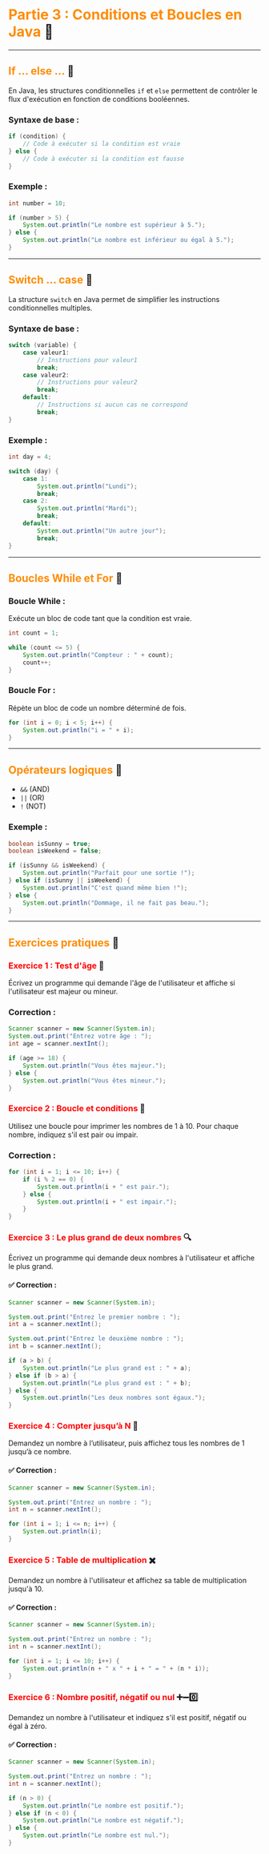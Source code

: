# <span style="color:darkorange;">Partie 3 : Conditions et Boucles en Java</span> 🔄

---

## <span style="color:darkorange;">If … else ...</span> 🤔

En Java, les structures conditionnelles `if` et `else` permettent de contrôler le flux d'exécution en fonction de conditions booléennes.

### Syntaxe de base :

```java
if (condition) {
    // Code à exécuter si la condition est vraie
} else {
    // Code à exécuter si la condition est fausse
}
```

### Exemple :

```java
int number = 10;

if (number > 5) {
    System.out.println("Le nombre est supérieur à 5.");
} else {
    System.out.println("Le nombre est inférieur ou égal à 5.");
}
```

---

## <span style="color:darkorange;">Switch … case</span> 📘

La structure `switch` en Java permet de simplifier les instructions conditionnelles multiples.

### Syntaxe de base :

```java
switch (variable) {
    case valeur1:
        // Instructions pour valeur1
        break;
    case valeur2:
        // Instructions pour valeur2
        break;
    default:
        // Instructions si aucun cas ne correspond
        break;
}
```

### Exemple :

```java
int day = 4;

switch (day) {
    case 1:
        System.out.println("Lundi");
        break;
    case 2:
        System.out.println("Mardi");
        break;
    default:
        System.out.println("Un autre jour");
        break;
}
```

---

## <span style="color:darkorange;">Boucles While et For</span> 🔄

### Boucle While :

Exécute un bloc de code tant que la condition est vraie.

```java
int count = 1;

while (count <= 5) {
    System.out.println("Compteur : " + count);
    count++;
}
```

### Boucle For :

Répète un bloc de code un nombre déterminé de fois.

```java
for (int i = 0; i < 5; i++) {
    System.out.println("i = " + i);
}
```

---

## <span style="color:darkorange;">Opérateurs logiques</span> 🤯

- `&&` (AND)
- `||` (OR)
- `!` (NOT)

### Exemple :

```java
boolean isSunny = true;
boolean isWeekend = false;

if (isSunny && isWeekend) {
    System.out.println("Parfait pour une sortie !");
} else if (isSunny || isWeekend) {
    System.out.println("C'est quand même bien !");
} else {
    System.out.println("Dommage, il ne fait pas beau.");
}
```

---

## <span style="color:darkorange;">Exercices pratiques</span> 🧩

### <span style="color:red;">Exercice 1 : Test d'âge</span> 🧩

Écrivez un programme qui demande l'âge de l'utilisateur et affiche si l'utilisateur est majeur ou mineur.

### Correction :

```java
Scanner scanner = new Scanner(System.in);
System.out.print("Entrez votre âge : ");
int age = scanner.nextInt();

if (age >= 18) {
    System.out.println("Vous êtes majeur.");
} else {
    System.out.println("Vous êtes mineur.");
}
```

### <span style="color:red;">Exercice 2 : Boucle et conditions</span> 🧩

Utilisez une boucle pour imprimer les nombres de 1 à 10. Pour chaque nombre, indiquez s'il est pair ou impair.

### Correction :

```java
for (int i = 1; i <= 10; i++) {
    if (i % 2 == 0) {
        System.out.println(i + " est pair.");
    } else {
        System.out.println(i + " est impair.");
    }
}
```

### <span style="color:red;">Exercice 3 : Le plus grand de deux nombres</span> 🔍

Écrivez un programme qui demande deux nombres à l'utilisateur et affiche le plus grand.

#### ✅ Correction :

```java
Scanner scanner = new Scanner(System.in);

System.out.print("Entrez le premier nombre : ");
int a = scanner.nextInt();

System.out.print("Entrez le deuxième nombre : ");
int b = scanner.nextInt();

if (a > b) {
    System.out.println("Le plus grand est : " + a);
} else if (b > a) {
    System.out.println("Le plus grand est : " + b);
} else {
    System.out.println("Les deux nombres sont égaux.");
}
```

### <span style="color:red;">Exercice 4 : Compter jusqu’à N</span> 🔢

Demandez un nombre à l’utilisateur, puis affichez tous les nombres de 1 jusqu’à ce nombre.

#### ✅ Correction :

```java
Scanner scanner = new Scanner(System.in);

System.out.print("Entrez un nombre : ");
int n = scanner.nextInt();

for (int i = 1; i <= n; i++) {
    System.out.println(i);
}
```

### <span style="color:red;">Exercice 5 : Table de multiplication</span> ✖️

Demandez un nombre à l'utilisateur et affichez sa table de multiplication jusqu'à 10.

#### ✅ Correction :

```java
Scanner scanner = new Scanner(System.in);

System.out.print("Entrez un nombre : ");
int n = scanner.nextInt();

for (int i = 1; i <= 10; i++) {
    System.out.println(n + " x " + i + " = " + (n * i));
}
```

### <span style="color:red;">Exercice 6 : Nombre positif, négatif ou nul</span> ➕➖0️⃣

Demandez un nombre à l'utilisateur et indiquez s'il est positif, négatif ou égal à zéro.

#### ✅ Correction :

```java
Scanner scanner = new Scanner(System.in);

System.out.print("Entrez un nombre : ");
int n = scanner.nextInt();

if (n > 0) {
    System.out.println("Le nombre est positif.");
} else if (n < 0) {
    System.out.println("Le nombre est négatif.");
} else {
    System.out.println("Le nombre est nul.");
}
```
